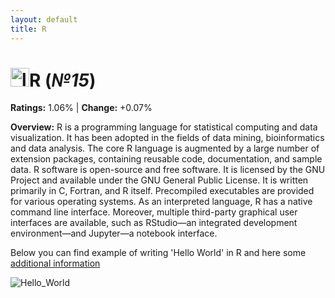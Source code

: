 ```yaml
---
layout: default
title: R
---
```


# <img src="https://workingnation.com/wp-content/uploads/2018/05/R_logo.svg_.png" alt="logo" width="30"/>**R** (_№15_) 

**Ratings:** 1.06% | **Change:** +0.07% 

**Overview:** R is a programming language for statistical computing and data visualization. It has been adopted in the fields of data mining, bioinformatics and data analysis.
The core R language is augmented by a large number of extension packages, containing reusable code, documentation, and sample data.
R software is open-source and free software. It is licensed by the GNU Project and available under the GNU General Public License. It is written primarily in C, Fortran, and R itself. Precompiled executables are provided for various operating systems.
As an interpreted language, R has a native command line interface. Moreover, multiple third-party graphical user interfaces are available, such as RStudio—an integrated development environment—and Jupyter—a notebook interface.

Below you can find example of writing 'Hello World' in R and here some [additional information](https://en.wikipedia.org/wiki/R_(programming_language))

![Hello_World](https://i0.wp.com/sparkbyexamples.com/wp-content/uploads/2022/06/r-hello-world-program.png?resize=2048,1100&ssl=1)
